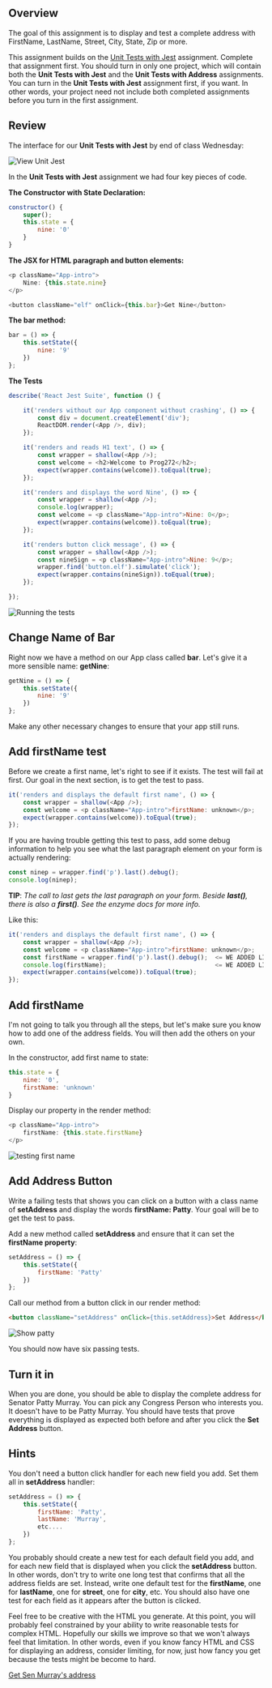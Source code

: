 ## Overview

The goal of this assignment is to display and test a complete address with FirstName, LastName, Street, City, State, Zip or more.

This assignment builds on the [Unit Tests with Jest](http://bit.ly/jest-cra) assignment. Complete that assignment first. You should turn in only one project, which will contain both the **Unit Tests with Jest** and the **Unit Tests with Address** assignments. You can turn in the **Unit Tests with Jest** assignment first, if you want. In other words, your project need not include both completed assignments before you turn in the first assignment.

## Review

The interface for our **Unit Tests with Jest** by end of class Wednesday:

![View Unit Jest][view-jest]

In the **Unit Tests with Jest** assignment we had four key pieces of code.

**The Constructor with State Declaration:**

```javascript
constructor() {
    super();
    this.state = {
        nine: '0'
    }
}
```

**The JSX for HTML paragraph and button elements:**

```javascript
<p className="App-intro">
    Nine: {this.state.nine}
</p>

<button className="elf" onClick={this.bar}>Get Nine</button>
```

**The bar method:**

```javascript
bar = () => {
    this.setState({
        nine: '9'
    })
};
```

**The Tests**

```javascript
describe('React Jest Suite', function () {

    it('renders without our App component without crashing', () => {
        const div = document.createElement('div');
        ReactDOM.render(<App />, div);
    });

    it('renders and reads H1 text', () => {
        const wrapper = shallow(<App />);
        const welcome = <h2>Welcome to Prog272</h2>;
        expect(wrapper.contains(welcome)).toEqual(true);
    });

    it('renders and displays the word Nine', () => {
        const wrapper = shallow(<App />);
        console.log(wrapper);
        const welcome = <p className="App-intro">Nine: 0</p>;
        expect(wrapper.contains(welcome)).toEqual(true);
    });

    it('renders button click message', () => {
        const wrapper = shallow(<App />);
        const nineSign = <p className="App-intro">Nine: 9</p>;
        wrapper.find('button.elf').simulate('click');
        expect(wrapper.contains(nineSign)).toEqual(true);
    });

});
```

![Running the tests][run-tests]

## Change Name of Bar

Right now we have a method on our App class called **bar**. Let's give it a more sensible name: **getNine**:

```javascript
getNine = () => {
    this.setState({
        nine: '9'
    })
};
```

Make any other necessary changes to ensure that your app still runs.

## Add firstName test

Before we create a first name, let's right to see if it exists. The test will fail at first. Our goal in the next section, is to get the test to pass.

```javascript
it('renders and displays the default first name', () => {
    const wrapper = shallow(<App />);
    const welcome = <p className="App-intro">firstName: unknown</p>;
    expect(wrapper.contains(welcome)).toEqual(true);
});
```

If you are having trouble getting this test to pass, add some debug information to help you see what the last paragraph element on your form is actually rendering:

```javascript
const ninep = wrapper.find('p').last().debug();
console.log(ninep);
```

**TIP**: _The call to last gets the last paragraph on your form. Beside **last()**, there is also a **first()**. See the enzyme docs for more info._

Like this:

```javascript
it('renders and displays the default first name', () => {
    const wrapper = shallow(<App />);
    const welcome = <p className="App-intro">firstName: unknown</p>;
    const firstName = wrapper.find('p').last().debug();  <= WE ADDED LINE HERE
    console.log(firstName);                              <= WE ADDED LINE HERE
    expect(wrapper.contains(welcome)).toEqual(true);
});
```

## Add firstName

I'm not going to talk you through all the steps, but let's make sure you know how to add one of the address fields. You will then add the others on your own.

In the constructor, add first name to state:

```javascript
this.state = {
    nine: '0',
    firstName: 'unknown'
}
```

Display our property in the render method:

```javascript
<p className="App-intro">
    firstName: {this.state.firstName}
</p>
```

![testing first name][test-first]


## Add Address Button

Write a failing tests that shows you can click on a button with a class name of **setAddress** and display the words **firstName: Patty**. Your goal will be to get the test to pass.

Add a new method called **setAddress** and ensure that it can set the **firstName property**:

```javascript
setAddress = () => {
    this.setState({
        firstName: 'Patty'
    })
};
```

Call our method from a button click in our render method:

```html
<button className="setAddress" onClick={this.setAddress}>Set Address</button>
```

![Show patty][show-patty]

You should now have six passing tests.

## Turn it in

When you are done, you should be able to display the complete address for Senator Patty Murray. You can pick any Congress Person who interests you. It doesn't have to be Patty Murray. You should have tests that prove everything is displayed as expected both before and after you click the **Set Address** button.

## Hints

You don't need a button click handler for each new field you add. Set them all in **setAddress** handler:

```javascript
setAddress = () => {
    this.setState({
        firstName: 'Patty',
        lastName: 'Murray',
        etc....
    })
};
```

You probably should create a new test for each default field you add, and for each new field that is displayed when you click the **setAddress** button. In other words, don't try to write one long test that confirms that all the address fields are set. Instead, write one default test for the **firstName**, one for **lastName**, one for **street**, one for **city**, etc. You should also have one test for each field as it appears after the button is clicked.

Feel free to be creative with the HTML you generate. At this point, you will probably feel constrained by your ability to write reasonable tests for complex HTML. Hopefully our skills we improve so that we won't always feel that limitation. In other words, even if you know fancy HTML and CSS for displaying an address, consider limiting, for now, just how fancy you get because the tests might be become to hard.

[Get Sen Murray's address](https://www.google.com/search?q=address+for+patty+murray)

[view-jest]: https://s3.amazonaws.com/bucket01.elvenware.com/images/react-jest-view.png

[run-tests]: https://s3.amazonaws.com/bucket01.elvenware.com/images/react-jest-test.png

[show-patty]: https://s3.amazonaws.com/bucket01.elvenware.com/images/react-jest-patty.png

[test-first]: https://s3.amazonaws.com/bucket01.elvenware.com/images/react-jest-default-first-name.png
